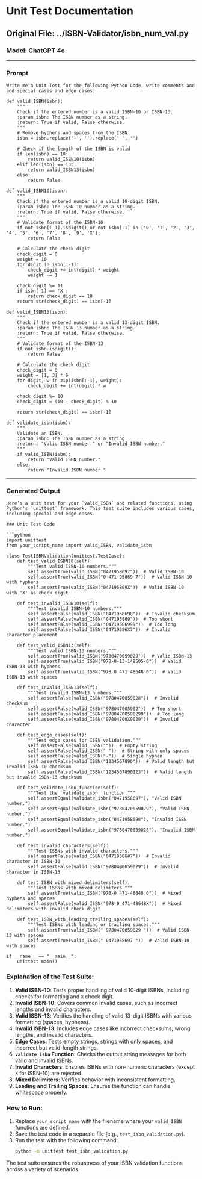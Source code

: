 # Unit Test Documentation
## Original File: ../ISBN-Validator/isbn_num_val.py

### Model: ChatGPT 4o

<hr>

### Prompt

```
Write me a Unit Test for the following Python Code, write comments and add special cases and edge cases:

def valid_ISBN(isbn):
    """
    Check if the entered number is a valid ISBN-10 or ISBN-13.
    :param isbn: The ISBN number as a string.
    :return: True if valid, False otherwise.
    """
    # Remove hyphens and spaces from the ISBN
    isbn = isbn.replace('-', '').replace(' ', '')

    # Check if the length of the ISBN is valid
    if len(isbn) == 10:
        return valid_ISBN10(isbn)
    elif len(isbn) == 13:
        return valid_ISBN13(isbn)
    else:
        return False

def valid_ISBN10(isbn):
    """
    Check if the entered number is a valid 10-digit ISBN.
    :param isbn: The ISBN-10 number as a string.
    :return: True if valid, False otherwise.
    """
    # Validate format of the ISBN-10
    if not isbn[:-1].isdigit() or not isbn[-1] in ['0', '1', '2', '3', '4', '5', '6', '7', '8', '9', 'X']:
        return False

    # Calculate the check digit
    check_digit = 0
    weight = 10
    for digit in isbn[:-1]:
        check_digit += int(digit) * weight
        weight -= 1

    check_digit %= 11
    if isbn[-1] == 'X':
        return check_digit == 10
    return str(check_digit) == isbn[-1]

def valid_ISBN13(isbn):
    """
    Check if the entered number is a valid 13-digit ISBN.
    :param isbn: The ISBN-13 number as a string.
    :return: True if valid, False otherwise.
    """
    # Validate format of the ISBN-13
    if not isbn.isdigit():
        return False

    # Calculate the check digit
    check_digit = 0
    weight = [1, 3] * 6
    for digit, w in zip(isbn[:-1], weight):
        check_digit += int(digit) * w

    check_digit %= 10
    check_digit = (10 - check_digit) % 10

    return str(check_digit) == isbn[-1]

def validate_isbn(isbn):
    """
    Validate an ISBN.
    :param isbn: The ISBN number as a string.
    :return: "Valid ISBN number." or "Invalid ISBN number."
    """
    if valid_ISBN(isbn):
        return "Valid ISBN number."
    else:
        return "Invalid ISBN number."
```

<hr>

### Generated Output

```
Here’s a unit test for your `valid_ISBN` and related functions, using Python's `unittest` framework. This test suite includes various cases, including special and edge cases.

### Unit Test Code

```python
import unittest
from your_script_name import valid_ISBN, validate_isbn

class TestISBNValidation(unittest.TestCase):
    def test_valid_ISBN10(self):
        """Test valid ISBN-10 numbers."""
        self.assertTrue(valid_ISBN("0471958697"))  # Valid ISBN-10
        self.assertTrue(valid_ISBN("0-471-95869-7"))  # Valid ISBN-10 with hyphens
        self.assertTrue(valid_ISBN("047195869X"))  # Valid ISBN-10 with 'X' as check digit
    
    def test_invalid_ISBN10(self):
        """Test invalid ISBN-10 numbers."""
        self.assertFalse(valid_ISBN("0471958698"))  # Invalid checksum
        self.assertFalse(valid_ISBN("047195869"))  # Too short
        self.assertFalse(valid_ISBN("04719586999"))  # Too long
        self.assertFalse(valid_ISBN("04719586X7"))  # Invalid character placement
    
    def test_valid_ISBN13(self):
        """Test valid ISBN-13 numbers."""
        self.assertTrue(valid_ISBN("9780470059029"))  # Valid ISBN-13
        self.assertTrue(valid_ISBN("978-0-13-149505-0"))  # Valid ISBN-13 with hyphens
        self.assertTrue(valid_ISBN("978 0 471 48648 0"))  # Valid ISBN-13 with spaces
    
    def test_invalid_ISBN13(self):
        """Test invalid ISBN-13 numbers."""
        self.assertFalse(valid_ISBN("9780470059028"))  # Invalid checksum
        self.assertFalse(valid_ISBN("978047005902"))  # Too short
        self.assertFalse(valid_ISBN("97804700590299"))  # Too long
        self.assertFalse(valid_ISBN("97804700X9029"))  # Invalid character
    
    def test_edge_cases(self):
        """Test edge cases for ISBN validation."""
        self.assertFalse(valid_ISBN(""))  # Empty string
        self.assertFalse(valid_ISBN(" "))  # String with only spaces
        self.assertFalse(valid_ISBN("-"))  # Single hyphen
        self.assertFalse(valid_ISBN("1234567890"))  # Valid length but invalid ISBN-10 checksum
        self.assertFalse(valid_ISBN("1234567890123"))  # Valid length but invalid ISBN-13 checksum
    
    def test_validate_isbn_function(self):
        """Test the `validate_isbn` function."""
        self.assertEqual(validate_isbn("0471958697"), "Valid ISBN number.")
        self.assertEqual(validate_isbn("9780470059029"), "Valid ISBN number.")
        self.assertEqual(validate_isbn("0471958698"), "Invalid ISBN number.")
        self.assertEqual(validate_isbn("9780470059028"), "Invalid ISBN number.")
    
    def test_invalid_characters(self):
        """Test ISBNs with invalid characters."""
        self.assertFalse(valid_ISBN("04719586#7"))  # Invalid character in ISBN-10
        self.assertFalse(valid_ISBN("97804@0059029"))  # Invalid character in ISBN-13
    
    def test_ISBN_with_mixed_delimiters(self):
        """Test ISBNs with mixed delimiters."""
        self.assertTrue(valid_ISBN("978-0 471-48648 0"))  # Mixed hyphens and spaces
        self.assertFalse(valid_ISBN("978-0 471-48648X"))  # Mixed delimiters with invalid check digit
    
    def test_ISBN_with_leading_trailing_spaces(self):
        """Test ISBNs with leading or trailing spaces."""
        self.assertTrue(valid_ISBN(" 9780470059029 "))  # Valid ISBN-13 with spaces
        self.assertTrue(valid_ISBN(" 0471958697 "))  # Valid ISBN-10 with spaces

if __name__ == "__main__":
    unittest.main()
```

### Explanation of the Test Suite:
1. **Valid ISBN-10**: Tests proper handling of valid 10-digit ISBNs, including checks for formatting and `X` check digit.
2. **Invalid ISBN-10**: Covers common invalid cases, such as incorrect lengths and invalid characters.
3. **Valid ISBN-13**: Verifies the handling of valid 13-digit ISBNs with various formatting (spaces, hyphens).
4. **Invalid ISBN-13**: Includes edge cases like incorrect checksums, wrong lengths, and invalid characters.
5. **Edge Cases**: Tests empty strings, strings with only spaces, and incorrect but valid-length strings.
6. **`validate_isbn` Function**: Checks the output string messages for both valid and invalid ISBNs.
7. **Invalid Characters**: Ensures ISBNs with non-numeric characters (except `X` for ISBN-10) are rejected.
8. **Mixed Delimiters**: Verifies behavior with inconsistent formatting.
9. **Leading and Trailing Spaces**: Ensures the function can handle whitespace properly.

### How to Run:
1. Replace `your_script_name` with the filename where your `valid_ISBN` functions are defined.
2. Save the test code in a separate file (e.g., `test_isbn_validation.py`).
3. Run the test with the following command:
   ```bash
   python -m unittest test_isbn_validation.py
   ```

The test suite ensures the robustness of your ISBN validation functions across a variety of scenarios.
```